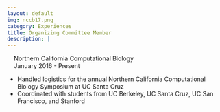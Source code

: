 ```yaml
---
layout: default
img: nccb17.png
category: Experiences
title: Organizing Committee Member
description: |
---
```

&nbsp;&nbsp;  <i class="fa fa-briefcase alt-font"></i>&nbsp;Northern California Computational Biology
<br>
&nbsp;&nbsp;  <i class="fa fa-calendar"></i>&nbsp;January 2016 - Present
* Handled logistics for the annual Northern California Computational Biology Symposium at UC Santa Cruz
* Coordinated with students from UC Berkeley, UC Santa Cruz, UC San Francisco, and Stanford
